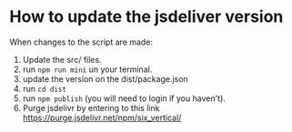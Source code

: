 # How to update the jsdeliver version

When changes to the script are made:

1. Update the src/ files.
2. run `npm run mini` un your terminal.
3. update the version on the dist/package.json
4. run `cd dist`
5. run `npm publish` (you will need to login if you haven't).
6. Purge jsdelivr by entering to this link https://purge.jsdelivr.net/npm/six_vertical/

